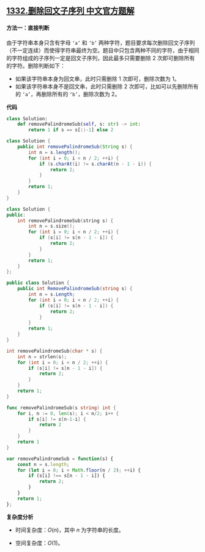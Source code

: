## [1332.删除回文子序列 中文官方题解](https://leetcode.cn/problems/remove-palindromic-subsequences/solutions/100000/shan-chu-hui-wen-zi-xu-lie-by-leetcode-s-tqtb)

#### 方法一：直接判断

由于字符串本身只含有字母 $\texttt{`a'}$ 和 $\texttt{`b'}$ 两种字符，题目要求每次删除回文子序列（不一定连续）而使得字符串最终为空。题目中只包含两种不同的字符，由于相同的字符组成的子序列一定是回文子序列，因此最多只需要删除 $2$ 次即可删除所有的字符。删除判断如下：
+ 如果该字符串本身为回文串，此时只需删除 $1$ 次即可，删除次数为 $1$。
+ 如果该字符串本身不是回文串，此时只需删除 $2$ 次即可，比如可以先删除所有的 $\texttt{`a'}$，再删除所有的 $\texttt{`b'}$，删除次数为 $2$。

**代码**

```Python [sol1-Python3]
class Solution:
    def removePalindromeSub(self, s: str) -> int:
        return 1 if s == s[::-1] else 2
```

```Java [sol1-Java]
class Solution {
    public int removePalindromeSub(String s) {
        int n = s.length();
        for (int i = 0; i < n / 2; ++i) {
            if (s.charAt(i) != s.charAt(n - 1 - i)) {
                return 2;
            }
        }
        return 1;
    }
}
```

```C++ [sol1-C++]
class Solution {
public:
    int removePalindromeSub(string s) {
        int n = s.size();
        for (int i = 0; i < n / 2; ++i) {
            if (s[i] != s[n - 1 - i]) {
                return 2;
            }
        }
        return 1;
    }
};
```

```C# [sol1-C#]
public class Solution {
    public int RemovePalindromeSub(string s) {
        int n = s.Length;
        for (int i = 0; i < n / 2; ++i) {
            if (s[i] != s[n - 1 - i]) {
                return 2;
            }
        }
        return 1;
    }
}
```

```C [sol1-C]
int removePalindromeSub(char * s) {
    int n = strlen(s);
    for (int i = 0; i < n / 2; ++i) {
        if (s[i] != s[n - 1 - i]) {
            return 2;
        }
    }
    return 1;
}
```

```go [sol1-Golang]
func removePalindromeSub(s string) int {
    for i, n := 0, len(s); i < n/2; i++ {
        if s[i] != s[n-1-i] {
            return 2
        }
    }
    return 1
}
```

```JavaScript [sol1-JavaScript]
var removePalindromeSub = function(s) {
    const n = s.length;
    for (let i = 0; i < Math.floor(n / 2); ++i) {
        if (s[i] !== s[n - 1 - i]) {
            return 2;
        }
    }
    return 1;
};
```

**复杂度分析**

- 时间复杂度：$O(n)$，其中 $n$ 为字符串的长度。

- 空间复杂度：$O(1)$。